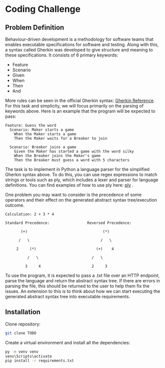 # Coding Challenge

## Problem Definition

Behaviour-driven development is a methodology for software teams that enables executable specifications for software and testing. Along with this, a syntax called Gherkin was developed to give structure and meaning to these specifications. It consists of 6 primary keywords:

- Feature
- Scenario
- Given
- When
- Then
- And

More rules can be seen in the official Gherkin syntax: [Gherkin Reference](https://cucumber.io/docs/gherkin/reference/).
For this task and simplicity, we will focus primarily on the parsing of keywords above. Here is an example that the program will be expected to pass:

```feature
Feature: Guess the word
  Scenario: Maker starts a game
    When the Maker starts a game
    Then the Maker waits for a Breaker to join

  Scenario: Breaker joins a game
    Given the Maker has started a game with the word silky
    When the Breaker joins the Maker's game
    Then the Breaker must guess a word with 5 characters
```

The task is to implement in Python a language parser for the simplified Gherkin syntax above. To do this, you can use regex expressions to match strings or tools such as ply, which includes a lexer and parser for language definitions. You can find examples of how to use ply here: [ply](https://github.com/dabeaz/ply/tree/master) .

One problem you may want to consider is the precedence of some operators and their effect on the generated abstract syntax tree/execution outcome.

```text
Calculation: 2 + 3 * 4

Standard Precedence:                 Reversed Precedence:

       (+)                                  (*)

      /   \                                /   \

     2     (*)                           (+)    4

          /   \                        /   \

         3     4                       2     3
```

To use the program, it is expected to pass a .txt file over an HTTP endpoint, parse the language and return the abstract syntax tree. If there are errors in parsing the file, this should be returned to the user to help them fix the issues. An extension to this is to think about how we can start executing the generated abstract syntax tree into executable requirements.

## Installation

Clone repository:

```bash
git clone TODO
```

Create a virtual environment and install all the dependencies:

```bash
py -m venv venv
venv\Scripts\activate
pip install -r requirements.txt
```
